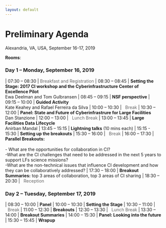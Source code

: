 ```yaml
---
layout: default
---
```


# Preliminary Agenda

Alexandria, VA, USA, September 16-17, 2019 

**Rooms**:

### Day 1 – Monday, September 16, 2019

| 07:30 – 08:30	| <span style="color: #666">Breakfast and Registration</span>
| 08:30 – 08:45	| **Setting the Stage: 2017 CI workshop and the Cyberinfrastructure Center of Excellence Pilot**<br />Ewa Deelman and Tom Gulbransen
| 08:45 – 09:15	| **NSF perspective**
| 09:15 – 10:00	| **Guided Activity**<br />Kate Keahey and Rafael Ferreira da Silva
| 10:00 – 10:30	| <span style="color: #666"><i class="fas fa-coffee"></i>&nbsp;&nbsp;Break</span>
| 10:30 – 12:00	| **Panel: State and Future of Cyberinfrastrure for Large Facilities**<br />Dan Stanzione 
| 12:00 – 13:00	| <span style="color: #666"><i class="fas fa-utensils"></i>&nbsp;&nbsp;Lunch Break</span>
| 13:00 – 13:45	| **Large Facilities Data Lifecycle**<br />Anirban Mandal
| 13:45 – 15:15	| **Lightning talks** (10 mins each)
| 15:15 - 15:30	| **Setting up the breakouts**
| 15:30 – 16:00	| <span style="color: #666"><i class="fas fa-coffee"></i>&nbsp;&nbsp;Break</span>
| 16:00 – 17:30	| **Parallel Breakouts:**<br /><br />- What are the opportunities for collaboration in CI?<br />-What are the CI challenges that need to be addressed in the next 5 years to support LFs science missions?<br />-What are the non-technical issues that influence CI development and how they can be collaboratively addressed?
| 17:30 – 18:00	| **Breakout Summaries:** top 3 areas of collaboration, top 3 areas of CI sharing
| 18:30 – 20:30	| <span style="color: #666"><i class="fas fa-wine-glass-alt"></i>&nbsp;&nbsp;Reception</span>

### Day 2 – Tuesday, September 17, 2019

| 08:30 – 10:00 | **Panel**
| 10:00 – 10:30 | **Setting the Stage**
| 10:30 – 11:00 | <span style="color: #666"><i class="fas fa-coffee"></i>&nbsp;&nbsp;Break</span>
| 11:00 – 12:30	| **Breakouts**
| 12:30 – 13:30 | <span style="color: #666"><i class="fas fa-utensils"></i>&nbsp;&nbsp;Lunch Break</span>
| 13:30 – 14:00 | **Breakout Summaries**
| 14:00 – 15:30 | **Panel: Looking into the future**
| 15:30 – 15:45 | **Wrapup**
